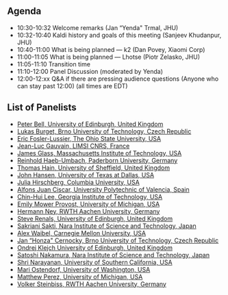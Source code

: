 ## Agenda ##

* 10:30-10:32  Welcome remarks (Jan “Yenda" Trmal, JHU)
* 10:32-10:40  Kaldi history and goals of this meeting (Sanjeev Khudanpur, JHU)
* 10:40-11:00  What is being planned — k2 (Dan Povey, Xiaomi Corp)
* 11:00-11:05  What is being planned — Lhotse (Piotr Zelasko, JHU)
* 11:05-11:10  Transition time
* 11:10-12:00  Panel Discussion (moderated by Yenda)
* 12:00-12:xx  Q&A if there are pressing audience questions (Anyone who can stay past 12:00)
(all times are EDT)

## List of Panelists ##

* [Peter Bell, University of Edinburgh, United Kingdom](http://homepages.inf.ed.ac.uk/pbell1/)
* [Lukas Burget, Brno University of Technology, Czech Republic](https://www.fit.vut.cz/person/burget/.en)
* [Eric Fosler-Lussier, The Ohio State University, USA](https://efosler.github.io/)
* [Jean-Luc Gauvain, LIMSI CNRS, France](https://perso.limsi.fr/gauvain/)
* [James Glass, Massachusetts Institute of Technology, USA](https://www.csail.mit.edu/person/jim-glass)
* [Reinhold Haeb-Umbach, Paderborn University, Germany](https://ei.uni-paderborn.de/nt/personal/arbeitsgruppe/mitarbeiter/haeb-umbach/)
* [Thomas Hain, University of Sheffield, United Kingdom](https://www.sheffield.ac.uk/dcs/people/academic/thomas-hain)
* [John Hansen, University of Texas at Dallas, USA](https://personal.utdallas.edu/~john.hansen/)
* [Julia Hirschberg,  Columbia University, USA](https://www.engineering.columbia.edu/faculty/julia-hirschberg)
* [Alfons Juan Ciscar, University Polytechnic of Valencia, Spain](http://www.upv.es/ficha-personal/ajuanci)
* [Chin-Hui Lee, Georgia Institute of Technology, USA](https://chl.ece.gatech.edu/)
* [Emily Mower Provost, University of Michigan, USA](https://web.eecs.umich.edu/~emilykmp/)
* [Hermann Ney, RWTH Aachen University, Germany](https://www-i6.informatik.rwth-aachen.de/web/Staff/ney/index.html)
* [Steve Renals, University of Edinburgh, United Kingdom](https://www.research.ed.ac.uk/portal/en/persons/stephen-renals%283593b144-170a-4242-90cf-16ffbe82f45f%29.html)
* [Sakriani Sakti, Nara Institute of Science and Technology, Japan](http://isw3.naist.jp/Contents/Research/mi-02-en.html)
* [Alex Waibel, Carnegie Mellon University, USA](https://www.cs.cmu.edu/~ahw/)
* [Jan “Honza" Cernocky, Brno University of Technology, Czech Republic](https://www.fit.vut.cz/person/cernocky/.en)
* [Ondrej Klejch  University of Edinburgh, United Kingdom](http://www.cstr.ed.ac.uk/ssi/people/s1569734.html)
* [Satoshi Nakamura, Nara Institute of Science and Technology, Japan](https://ahcweb01.naist.jp/Prof.Nakamura/index_e.html)
* [Shri Narayanan, University of Southern California, USA](https://sail.usc.edu/people/shri.html)
* [Mari Ostendorf, University of Washington, USA](https://people.ece.uw.edu/ostendorf/)
* [Matthew Perez,  University of Michigan, USA](https://sites.google.com/a/umich.edu/matthew-perez)
* [Volker Steinbiss, RWTH Aachen University, Germany](https://www.rwth-aachen.de/cms/root/Die-RWTH/Kontakt-Anreise/Kontakt/~bdfr/Mitarbeiter-CAMPUS-/?contact=aaaaaaaaaaaktky&gguid=0x790258FDA605914489D91A25DF25FA4B&lidx=1)
